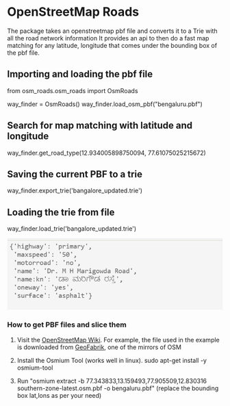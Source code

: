 # OpenStreetMap Roads
The package takes an openstreetmap pbf file and converts it to a Trie with all the road network information
It provides an api to then do a fast map matching for any latitude, longitude that comes under the bounding box of the pbf file. 

## Importing and loading the pbf file
from osm_roads.osm_roads import OsmRoads

way_finder = OsmRoads()
way_finder.load_osm_pbf("bengaluru.pbf")

## Search for map matching with latitude and longitude 

way_finder.get_road_type(12.934005898750094, 77.61075025215672)

## Saving the current PBF to a trie 
way_finder.export_trie('bangalore_updated.trie')

## Loading the trie from file 
way_finder.load_trie('bangalore_updated.trie')

![Output](sample_output.png)

### How to get PBF files and slice them 
1. Visit the [OpenStreetMap Wiki](https://wiki.openstreetmap.org/wiki/Planet.osm). For example, the file used in the example is downloaded from [GeoFabrik](https://download.geofabrik.de/asia/india.html), one of the mirrors of OSM

2. Install the Osmium Tool (works well in linux). sudo apt-get install -y osmium-tool
3. Run "osmium extract -b 77.343833,13.159493,77.905509,12.830316 southern-zone-latest.osm.pbf -o bengaluru.pbf" (replace the bounding box lat,lons as per your need)



